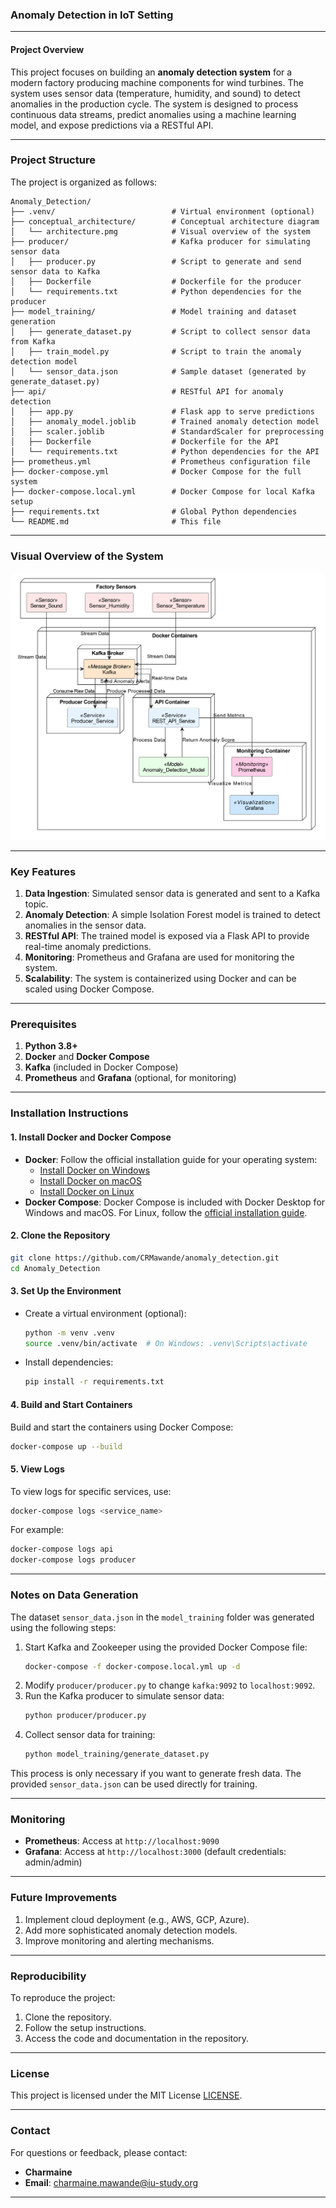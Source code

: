 ### Anomaly Detection in IoT Setting

---

#### Project Overview
This project focuses on building an **anomaly detection system** for a modern factory producing machine components for wind turbines. The system uses sensor data (temperature, humidity, and sound) to detect anomalies in the production cycle. The system is designed to process continuous data streams, predict anomalies using a machine learning model, and expose predictions via a RESTful API.

---

### Project Structure
The project is organized as follows:

```
Anomaly_Detection/
├── .venv/                          # Virtual environment (optional)
├── conceptual_architecture/        # Conceptual architecture diagram
│   └── architecture.pmg            # Visual overview of the system
├── producer/                       # Kafka producer for simulating sensor data
│   ├── producer.py                 # Script to generate and send sensor data to Kafka
│   ├── Dockerfile                  # Dockerfile for the producer
│   └── requirements.txt            # Python dependencies for the producer
├── model_training/                 # Model training and dataset generation
│   ├── generate_dataset.py         # Script to collect sensor data from Kafka
│   ├── train_model.py              # Script to train the anomaly detection model
│   └── sensor_data.json            # Sample dataset (generated by generate_dataset.py)
├── api/                            # RESTful API for anomaly detection
│   ├── app.py                      # Flask app to serve predictions
│   ├── anomaly_model.joblib        # Trained anomaly detection model
│   ├── scaler.joblib               # StandardScaler for preprocessing
│   ├── Dockerfile                  # Dockerfile for the API
│   └── requirements.txt            # Python dependencies for the API
├── prometheus.yml                  # Prometheus configuration file
├── docker-compose.yml              # Docker Compose for the full system
├── docker-compose.local.yml        # Docker Compose for local Kafka setup
├── requirements.txt                # Global Python dependencies
└── README.md                       # This file
```
---

### Visual Overview of the System
![Conceptual Architecture](conceptual_architecture/architecture.png)

---

### Key Features
1. **Data Ingestion**: Simulated sensor data is generated and sent to a Kafka topic.
2. **Anomaly Detection**: A simple Isolation Forest model is trained to detect anomalies in the sensor data.
3. **RESTful API**: The trained model is exposed via a Flask API to provide real-time anomaly predictions.
4. **Monitoring**: Prometheus and Grafana are used for monitoring the system.
5. **Scalability**: The system is containerized using Docker and can be scaled using Docker Compose.

---

### Prerequisites
1. **Python 3.8+**
2. **Docker** and **Docker Compose**
3. **Kafka** (included in Docker Compose)
4. **Prometheus** and **Grafana** (optional, for monitoring)

---

### Installation Instructions

#### 1. Install Docker and Docker Compose
- **Docker**: Follow the official installation guide for your operating system:
  - [Install Docker on Windows](https://docs.docker.com/desktop/install/windows-install/)
  - [Install Docker on macOS](https://docs.docker.com/desktop/install/mac-install/)
  - [Install Docker on Linux](https://docs.docker.com/engine/install/)
- **Docker Compose**: Docker Compose is included with Docker Desktop for Windows and macOS. For Linux, follow the [official installation guide](https://docs.docker.com/compose/install/).

#### 2. Clone the Repository
```bash
git clone https://github.com/CRMawande/anomaly_detection.git
cd Anomaly_Detection
```

#### 3. Set Up the Environment
- Create a virtual environment (optional):
  ```bash
  python -m venv .venv
  source .venv/bin/activate  # On Windows: .venv\Scripts\activate
  ```
- Install dependencies:
  ```bash
  pip install -r requirements.txt
  ```

#### 4. Build and Start Containers
Build and start the containers using Docker Compose:
```bash
docker-compose up --build
```

#### 5. View Logs
To view logs for specific services, use:
```bash
docker-compose logs <service_name>
```
For example:
```bash
docker-compose logs api
docker-compose logs producer
```

---

### Notes on Data Generation
The dataset `sensor_data.json` in the `model_training` folder was generated using the following steps:
1. Start Kafka and Zookeeper using the provided Docker Compose file:
   ```bash
   docker-compose -f docker-compose.local.yml up -d
   ```
2. Modify `producer/producer.py` to change `kafka:9092` to `localhost:9092`.
3. Run the Kafka producer to simulate sensor data:
   ```bash
   python producer/producer.py
   ```
4. Collect sensor data for training:
   ```bash
   python model_training/generate_dataset.py
   ```
This process is only necessary if you want to generate fresh data. The provided `sensor_data.json` can be used directly for training.

---

### Monitoring
- **Prometheus**: Access at `http://localhost:9090`
- **Grafana**: Access at `http://localhost:3000` (default credentials: admin/admin)

---

### Future Improvements
1. Implement cloud deployment (e.g., AWS, GCP, Azure).
2. Add more sophisticated anomaly detection models.
3. Improve monitoring and alerting mechanisms.

---

### Reproducibility
To reproduce the project:
1. Clone the repository.
2. Follow the setup instructions.
3. Access the code and documentation in the repository.

---

### License
This project is licensed under the MIT License [LICENSE](LICENSE).

---

### Contact
For questions or feedback, please contact:
- **Charmaine**
- **Email**: charmaine.mawande@iu-study.org
 
---


